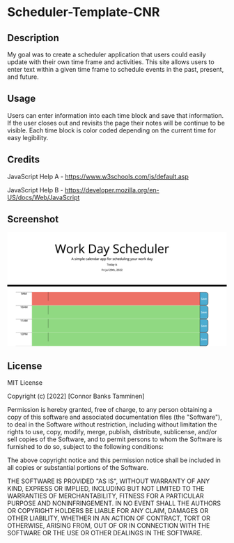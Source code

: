# Scheduler-Template-CNR

## Description

My goal was to create a scheduler application that users could easily update with their own time frame  and activities.
This site allows users to enter text within a given time frame to schedule events in the past, present, and future.

## Usage

Users can enter information into each time block and save that information. If the user closes out and revisits the page their notes will be continue to be visible. Each time block is color coded depending on the current time for easy legibility.

## Credits

JavaScript Help A - https://www.w3schools.com/js/default.asp

JavaScript Help B - https://developer.mozilla.org/en-US/docs/Web/JavaScript

## Screenshot

<img title="screenshot" src="assets/preview.png">
 
## License

MIT License

Copyright (c) [2022] [Connor Banks Tamminen]

Permission is hereby granted, free of charge, to any person obtaining a copy
of this software and associated documentation files (the "Software"), to deal
in the Software without restriction, including without limitation the rights
to use, copy, modify, merge, publish, distribute, sublicense, and/or sell
copies of the Software, and to permit persons to whom the Software is
furnished to do so, subject to the following conditions:

The above copyright notice and this permission notice shall be included in all
copies or substantial portions of the Software.

THE SOFTWARE IS PROVIDED "AS IS", WITHOUT WARRANTY OF ANY KIND, EXPRESS OR
IMPLIED, INCLUDING BUT NOT LIMITED TO THE WARRANTIES OF MERCHANTABILITY,
FITNESS FOR A PARTICULAR PURPOSE AND NONINFRINGEMENT. IN NO EVENT SHALL THE
AUTHORS OR COPYRIGHT HOLDERS BE LIABLE FOR ANY CLAIM, DAMAGES OR OTHER
LIABILITY, WHETHER IN AN ACTION OF CONTRACT, TORT OR OTHERWISE, ARISING FROM,
OUT OF OR IN CONNECTION WITH THE SOFTWARE OR THE USE OR OTHER DEALINGS IN THE
SOFTWARE.
